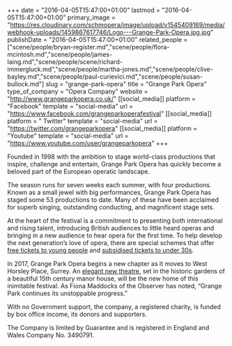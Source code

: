 +++
date = "2016-04-05T15:47:00+01:00"
lastmod = "2016-04-05T15:47:00+01:00"
primary_image = "https://res.cloudinary.com/schmopera/image/upload/v1545409169/media/webhook-uploads/1459867617746/Logo---Grange-Park-Opera.jpg.jpg"
publishDate = "2016-04-05T15:47:00+01:00"
related_people = ["scene/people/bryan-register.md","scene/people/flora-mcintosh.md","scene/people/james-laing.md","scene/people/scene/richard-immergluck.md","scene/people/martha-jones.md","scene/people/clive-bayley.md","scene/people/paul-curievici.md","scene/people/susan-bullock.md"]
slug = "grange-park-opera"
title = "Grange Park Opera"
type_of_company = "Opera Company"
website = "http://www.grangeparkopera.co.uk/"
[[social_media]]
platform = "Facebook"
template = "social-media"
url = "https://www.facebook.com/grangeparkoperafestival"
[[social_media]]
platform = " Twitter"
template = "social-media"
url = "https://twitter.com/grangeparkopera"
[[social_media]]
platform = "Youtube"
template = "social-media"
url = "https://www.youtube.com/user/grangeparkopera"
+++

Founded in 1998 with the ambition to stage world-class productions that inspire, challenge and entertain, Grange Park Opera has quickly become a beloved part of the European operatic landscape.

The season runs for seven weeks each summer, with four productions. Known as a small jewel with big performances, Grange Park Opera has staged some 53 productions to date. Many of these have been acclaimed for superb singing, outstanding conducting, and magnificent stage sets.

At the heart of the festival is a commitment to presenting both international and rising talent, introducing British audiences to little heard operas and bringing in a new audience to hear opera for the first time. To help develop the next generation’s love of opera, there are special schemes that offer [free tickets to young people](http://www.grangeparkopera.co.uk/under-30/musical-chairs/) and [subsidised tickets to under 30s](http://www.grangeparkopera.co.uk/under-30/meteor-tickets/).

In 2017, Grange Park Opera begins a new chapter as it moves to West Horsley Place, Surrey. An [elegant new theatre](http://www.grangeparkopera.co.uk/whp/the-theatre-in-the-woods/), set in the historic gardens of a beautiful 15th century manor house, will be the new home of this inimitable festival. As Fiona Maddocks of the Observer has noted, “Grange Park continues its unstoppable progress.”

With no Government support, the company, a registered charity, is funded by box office income, its donors and supporters.

The Company is limited by Guarantee and is registered in England and Wales Company No. 3490791.
